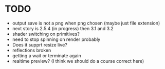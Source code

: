 # TODO

* output save is not a png when png chosen (maybe just file extension)
* next story is 2.5.4 (in progress) then 3.1 and 3.2
* shader switching on primitives?
* need to stop spinning on render probably
* Does it supprt resize live?
* reflections broken
* getting a wait or terminate again
* realtime preview? (I think we should do a course correct here)
